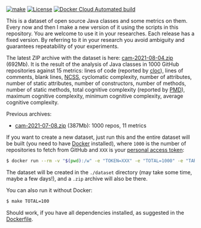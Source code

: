 [![make](https://github.com/yegor256/cam/actions/workflows/make.yml/badge.svg?branch=master)](https://github.com/yegor256/cam/actions/workflows/make.yml)
[![License](https://img.shields.io/badge/license-MIT-green.svg)](https://github.com/yegor256/ctors-vs-size/blob/master/LICENSE.txt)
[![Docker Cloud Automated build](https://img.shields.io/docker/cloud/automated/yegor256/cam)](https://hub.docker.com/r/yegor256/cam)

This is a dataset of open source Java classes and some metrics on them.
Every now and then I make a new version of it using the scripts
in this repository. You are welcome to use it in your researches.
Each release has a fixed version. By referring to it in your research
you avoid ambiguity and guarantees repeatability of your experiments.

The latest ZIP archive with the dataset is here: 
[cam-2021-08-04.zip](https://github.com/yegor256/cam/releases/download/0.2.0/cam-2021-08-04.zip) (692Mb).
It is the result of the analysis of Java classes in 1000 GitHub repositories against
15 metrics: 
lines of code (reported by [cloc](https://github.com/AlDanial/cloc)),
lines of comments,
blank lines,
[NCSS](https://stackoverflow.com/questions/5486983/what-does-ncss-stand-for),
cyclomatic complexity,
number of attributes,
number of static attributes,
number of constructors,
number of methods,
number of static methods,
total cognitive complexity (reported by [PMD](https://pmd.github.io/)),
maximum cognitive complexity,
minimum cognitive complexity,
average cognitive complexity.

Previous archives:

  * [cam-2021-07-08.zip](https://github.com/yegor256/cam/releases/download/0.1.1/cam-2021-07-08.zip) (387Mb): 1000 repos, 11 metrics

If you want to create a new dataset, 
just run this and the entire dataset will be built
(you need to have [Docker](https://docs.docker.com/get-docker/) installed),
where `1000` is the number of repositories to fetch from GitHub
and `XXX` is your [personal access token](https://docs.github.com/en/github/authenticating-to-github/keeping-your-account-and-data-secure/creating-a-personal-access-token):

```bash
$ docker run --rm -v "$(pwd):/w" -e "TOKEN=XXX" -e "TOTAL=1000" -e "TARGET=/w/dataset" yegor256/cam
```

The dataset will be created in the `./dataset` directory (may take some time,
maybe a few days!), and a `.zip` archive will also be there.

You can also run it without Docker:

```bash
$ make TOTAL=100
```

Should work, if you have all dependencies installed, as suggested in the
[Dockerfile](https://github.com/yegor256/cam/blob/master/Dockerfile).
